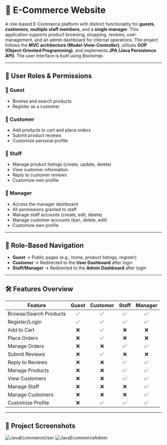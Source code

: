 # 🛒 E-Commerce Website
A role-based E-Commerce platform with distinct functionality for **guests**, **customers**, **multiple staff members**, and a **single manager**. This application supports product browsing, shopping, reviews, user management, and an admin dashboard for internal operations. The project follows the **MVC architecture (Model-View-Controller)**, utilizes **OOP (Object-Oriented Programming)**, and implements **JPA (Java Persistence API)**. The user interface is built using *Bootstrap*.

---

## 👥 User Roles & Permissions

### 🔹 Guest
- Browse and search products
- Register as a customer

### 🔹 Customer
- Add products to cart and place orders
- Submit product reviews
- Customize personal profile

### 🔹 Staff
- Manage product listings (create, update, delete)
- View customer information
- Reply to customer reviews
- Customize own profile

### 🔹 Manager
- Access the manager dashboard
- All permissions granted to staff
- Manage staff accounts (create, edit, delete)
- Manage customer accounts (ban, delete, edit)
- Customize own profile

---

## 🧭 Role-Based Navigation

- **Guest** → Public pages (e.g., home, product listings, register)
- **Customer** → Redirected to the **User Dashboard** after login
- **Staff/Manager** → Redirected to the **Admin Dashboard** after login

---

## 🛠️ Features Overview

| Feature                | Guest | Customer | Staff | Manager |
|------------------------|:-----:|:--------:|:-----:|:-------:|
| Browse/Search Products | ✅    | ✅       | ✅    | ✅      |
| Register/Login         | ✅    | ✅       | ✅    | ✅      |
| Add to Cart            | ❌    | ✅       | ❌    | ❌      |
| Place Orders           | ❌    | ✅       | ❌    | ❌      |
| Manage Orders          | ❌    | ❌       | ✅    | ✅      |
| Submit Reviews         | ❌    | ✅       | ❌    | ❌      |
| Reply to Reviews       | ❌    | ❌       | ✅    | ✅      |
| Manage Products        | ❌    | ❌       | ✅    | ✅      |
| View Customers         | ❌    | ❌       | ✅    | ✅      |
| Manage Staff           | ❌    | ❌       | ❌    | ✅      |
| Manage Customers       | ❌    | ❌       | ❌    | ✅      |
| Customize Profile      | ❌    | ✅       | ✅    | ✅      |

---

## 📁 Project Screenshots

![JavaEcommerceUser](https://github.com/user-attachments/assets/a905bddd-9707-4c67-bc17-0da22b918a0c)
![JavaEcommerceAdmin](https://github.com/user-attachments/assets/30841f2f-ae79-4d52-af85-ce9107fb66e3)

